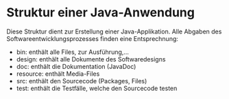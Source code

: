 # Struktur einer Java-Anwendung 
Diese Struktur dient zur Erstellung einer Java-Applikation.
Alle Abgaben des Softwareentwicklungsprozesses finden eine Entsprechnung:

- bin: enthält alle Files, zur Ausführung,...
- design: enthält alle Dokumente des Softwaredesigns
- doc: enthält die Dokumentation (JavaDoc)
- resource: enthält Media-Files
- src: enthält den Sourcecode (Packages, Files)
- test: enthält die Testfälle, welche den Sourcecode testen
